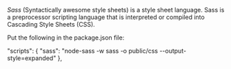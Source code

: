 *Sass* (Syntactically awesome style sheets) is a style sheet language.
Sass is a preprocessor scripting language that is interpreted or compiled 
into Cascading Style Sheets (CSS). 

Put the following in the package.json file:

 "scripts": {
    "sass": "node-sass -w sass -o public/css --output-style=expanded"
  },
